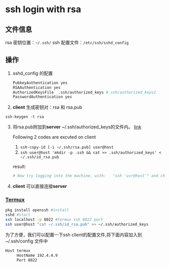 # ssh login with rsa

## 文件信息
rsa 密钥位置：`~/.ssh/`
ssh 配置文件：`/etc/ssh/sshd_config`

## 操作
1. sshd_config 的配置
	```sh
	PubkeyAuthentication yes
	RSAAuthentication yes
	AuthorizedKeysFile	.ssh/authorized_keys #.ssh/authorized_keys2
	PasswordAuthentication yes
	```

2. **client** 生成密钥对：rsa 和 rsa.pub

`ssh-keygen -t rsa`

3. 将rsa.pub附加到**server** ~/.ssh/authorized_keys的文件内。 [link](https://www.ruanyifeng.com/blog/2011/12/ssh_remote_login.html)

	Following 2 codes are excuted on client
	1. `ssh-copy-id [-i ~/.ssh/rsa.pub] user@host`
	2. `ssh user@host 'mkdir -p .ssh && cat >> .ssh/authorized_keys' < ~/.ssh/id_rsa.pub`
	
	result:
	```sh
	# Now try logging into the machine, with:   "ssh 'usr@host'" and check to make sure that only the key(s) you wanted were added.
	```

4. **client** 可以直接连接**server**

### [Termux](http://blog.lujun9972.win/blog/2018/01/24/%E4%BD%BF%E7%94%A8termux%E6%8A%8Aandroid%E6%89%8B%E6%9C%BA%E5%8F%98%E6%88%90ssh%E6%9C%8D%E5%8A%A1%E5%99%A8/)

```sh
pkg install openssh #install
sshd #start
ssh localhost -p 8022 #termux ssh 8022 port
ssh user@host "cat ~/.ssh/id_rsa.pub" >> ~/.ssh/authorized_keys
```

 为了方便，我们可以配置一下ssh client的配置文件,将下面内容加入到 ~/.ssh/config 文件中

```sh
Host termux
     HostName 192.4.4.9
     Port 8022
```
